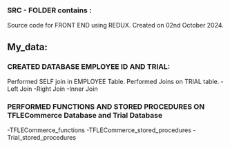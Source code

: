 ### SRC - FOLDER contains : 
  Source code for FRONT END using REDUX.
  Created on 02nd October 2024.
## My_data:  
### CREATED DATABASE EMPLOYEE ID AND TRIAL:
  Performed SELF join in EMPLOYEE Table.
  Performed Joins on TRIAL table.
  -Left Join
  -Right Join
  -Inner Join
### PERFORMED FUNCTIONS AND STORED PROCEDURES ON TFLECommerce Database and Trial Database
  -TFLECommerce_functions 
  -TFLECommerce_stored_procedures
  -Trial_stored_procedures
